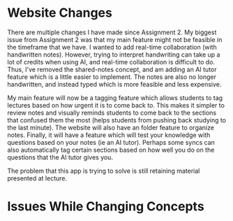 # Website Changes
There are multiple changes I have made since Assignment 2.  My biggest issue from Assignment 2 was that my main feature might not be feasible in the timeframe that we have.  I wanted to add real-time collaboration (with handwritten notes).  However, trying to interpret handwriting can take up a lot of credits when using AI, and real-time collaboration is difficult to do. Thus, I've removed the shared-notes concept, and am adding an AI tutor feature which is a little easier to implement.  The notes are also no longer handwritten, and instead typed which is more feasible and less expensive.

My main feature will now be a tagging feature which allows students to tag lectures based on how urgent it is to come back to.  This makes it simpler to review notes and visually reminds students to come back to the sections that confused them the most (helps students from pushing back studying to the last minute). The website will also have an folder feature to organize notes.  Finally, it will have a feature which will test your knowledge with questions based on your notes (ie an AI tutor).  Perhaps some syncs can also automatically tag certain sections based on how well you do on the questions that the AI tutor gives you.

The problem that this app is trying to solve is still retaining material presented at lecture.


# Issues While Changing Concepts
